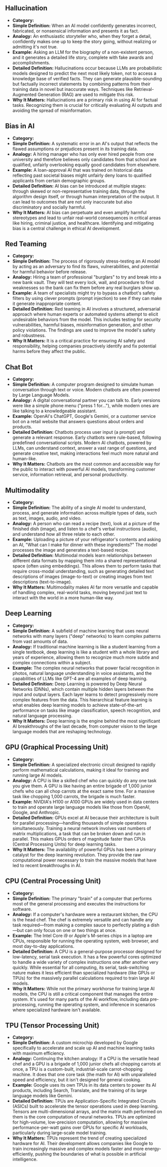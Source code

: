 
## Hallucination
-   **Category:** 
-   **Simple Definition:** When an AI model confidently generates incorrect, fabricated, or nonsensical information and presents it as fact.
-   **Analogy:** An enthusiastic storyteller who, when they forget a detail, confidently makes one up to keep the story going, without realizing or admitting it's not true.
-   **Example:** Asking an LLM for the biography of a non-existent person, and it generates a detailed life story, complete with fake awards and accomplishments.
-   **Detailed Definition:** Hallucinations occur because LLMs are probabilistic models designed to predict the next most likely token, not to access a knowledge base of verified facts. They can generate plausible-sounding but factually incorrect statements by combining patterns from their training data in novel but inaccurate ways. Techniques like Retrieval-Augmented Generation (RAG) are used to mitigate this risk.
-   **Why It Matters:** Hallucinations are a primary risk in using AI for factual tasks. Recognizing them is crucial for critically evaluating AI outputs and avoiding the spread of misinformation.

## Bias in AI
-   **Category:** 
-   **Simple Definition:** A systematic error in an AI's output that reflects the flawed assumptions or prejudices present in its training data.
-   **Analogy:** A hiring manager who has only ever hired people from one university and therefore believes only candidates from that school are qualified, unfairly overlooking equally good candidates from elsewhere.
-   **Example:** A loan-approval AI that was trained on historical data reflecting past societal biases might unfairly deny loans to qualified applicants from certain demographic groups.
-   **Detailed Definition:** AI bias can be introduced at multiple stages: through skewed or non-representative training data, through the algorithm design itself, or through human interpretation of the output. It can lead to outcomes that are not only inaccurate but also discriminatory and socially harmful.
-   **Why It Matters:** AI bias can perpetuate and even amplify harmful stereotypes and lead to unfair real-world consequences in critical areas like hiring, criminal justice, and healthcare. Identifying and mitigating bias is a central challenge in ethical AI development.

## Red Teaming
-   **Category:** 
-   **Simple Definition:** The process of rigorously stress-testing an AI model by acting as an adversary to find its flaws, vulnerabilities, and potential for harmful behavior before release.
-   **Analogy:** Hiring a team of professional "burglars" to try and break into a new bank vault. They will test every lock, wall, and procedure to find weaknesses so the bank can fix them before any real burglars show up.
-   **Example:** A team of specialists might try to bypass a chatbot's safety filters by using clever prompts (prompt injection) to see if they can make it generate inappropriate content.
-   **Detailed Definition:** Red teaming in AI involves a structured, adversarial approach where human experts or automated systems attempt to elicit undesirable behaviors from the model. This includes testing for security vulnerabilities, harmful biases, misinformation generation, and other policy violations. The findings are used to improve the model's safety and robustness.
-   **Why It Matters:** It is a critical practice for ensuring AI safety and responsibility, helping companies proactively identify and fix potential harms before they affect the public.

## Chat Bot
-   **Category:** 
-   **Simple Definition:** A computer program designed to simulate human conversation through text or voice. Modern chatbots are often powered by Large Language Models.
-   **Analogy:** A digital conversational partner you can talk to. Early versions were like a simple phone menu ("press 1 for..."), while modern ones are like talking to a knowledgeable assistant.
-   **Example:** OpenAI's ChatGPT, Google's Gemini, or a customer service bot on a retail website that answers questions about orders and products.
-   **Detailed Definition:** Chatbots process user input (a prompt) and generate a relevant response. Early chatbots were rule-based, following predefined conversational scripts. Modern AI chatbots, powered by LLMs, can understand context, answer a vast range of questions, and generate creative text, making interactions feel much more natural and human-like.
-   **Why It Matters:** Chatbots are the most common and accessible way for the public to interact with powerful AI models, transforming customer service, information retrieval, and personal productivity.

## Multimodality
-   **Category:** 
-   **Simple Definition:** The ability of a single AI model to understand, process, and generate information across multiple types of data, such as text, images, audio, and video.
-   **Analogy:** A person who can read a recipe (text), look at a picture of the finished dish (image), and listen to a chef's verbal instructions (audio), and understand how all three relate to each other.
-   **Example:** Uploading a picture of your refrigerator's contents and asking an AI, "What can I make for dinner with these ingredients?" The model processes the image and generates a text-based recipe.
-   **Detailed Definition:** Multimodal models learn relationships between different data formats by mapping them into a shared representational space (often using embeddings). This allows them to perform tasks that require cross-modal understanding, such as generating detailed text descriptions of images (image-to-text) or creating images from text descriptions (text-to-image).
-   **Why It Matters:** Multimodality makes AI far more versatile and capable of handling complex, real-world tasks, moving beyond just text to interact with the world in a more human-like way.

## Deep Learning
-   **Category:** 
-   **Simple Definition:** A subfield of machine learning that uses neural networks with many layers ("deep" networks) to learn complex patterns from vast amounts of data.
-   **Analogy:** If traditional machine learning is like a student learning from a single textbook, deep learning is like a student with a whole library and years of experience, allowing them to recognize much more subtle and complex connections within a subject.
-   **Example:** The complex neural networks that power facial recognition in photos, natural language understanding in voice assistants, and the capabilities of LLMs like GPT-4 are all examples of deep learning.
-   **Detailed Definition:** Deep Learning is powered by Deep Neural Networks (DNNs), which contain multiple hidden layers between the input and output layers. Each layer learns to detect progressively more complex features from the data. This hierarchical feature learning is what enables deep learning models to achieve state-of-the-art performance on tasks like image classification, speech recognition, and natural language processing.
-   **Why It Matters:** Deep learning is the engine behind the most significant AI breakthroughs of the last decade, from computer vision to the large language models that are reshaping technology.

## GPU (Graphical Processing Unit)
-   **Category:** 
-   **Simple Definition:** A specialized electronic circuit designed to rapidly perform mathematical calculations, making it ideal for training and running large AI models.
-   **Analogy:** A CPU is like a skilled chef who can quickly do any one task you give them. A GPU is like having an entire brigade of 1,000 junior chefs who can all chop carrots at the exact same time. For a massive task like chopping 1,000 carrots, the brigade is much faster.
-   **Example:** NVIDIA's H100 or A100 GPUs are widely used in data centers to train and operate large language models like those from OpenAI, Google, and Anthropic.
-   **Detailed Definition:** GPUs excel at AI because their architecture is built for parallel processing—handling thousands of simple operations simultaneously. Training a neural network involves vast numbers of matrix multiplications, a task that can be broken down and run in parallel. This makes GPUs orders of magnitude faster than CPUs (Central Processing Units) for deep learning tasks.
-   **Why It Matters:** The availability of powerful GPUs has been a primary catalyst for the deep learning revolution. They provide the raw computational power necessary to train the massive models that have led to recent breakthroughs in AI.

## CPU (Central Processing Unit)
-   **Category:** 
-   **Simple Definition:** The primary "brain" of a computer that performs most of the general processing and executes the instructions for software.
-   **Analogy:** If a computer's hardware were a restaurant kitchen, the CPU is the head chef. The chef is extremely versatile and can handle any task required—from making a complex sauce to perfectly plating a dish—but can only focus on one or two things at once.
-   **Example:** The Intel Core i9 or Apple's M-series chips in a laptop are CPUs, responsible for running the operating system, web browser, and most day-to-day applications.
-   **Detailed Definition:** A CPU is a general-purpose processor designed for low-latency, serial task execution. It has a few powerful cores optimized to handle a wide variety of complex instructions one after another very quickly. While essential for all computing, its serial, task-switching nature makes it less efficient than specialized hardware (like GPUs or TPUs) for the massively parallel calculations required to train large AI models.
-   **Why It Matters:** While not the primary workhorse for training large AI models, the CPU is still a critical component that manages the entire system. It's used for many parts of the AI workflow, including data pre-processing, running the operating system, and inference in scenarios where specialized hardware isn't available.

## TPU (Tensor Processing Unit)
-   **Category:** 
-   **Simple Definition:** A custom microchip developed by Google specifically to accelerate and scale up AI and machine learning tasks with maximum efficiency.
-   **Analogy:** Continuing the kitchen analogy: If a CPU is the versatile head chef and a GPU is a brigade of 1,000 junior chefs all chopping carrots at once, a TPU is a custom-built, industrial-scale carrot-chopping machine. It does that one core task (the math for AI) with unparalleled speed and efficiency, but it isn't designed for general cooking.
-   **Example:** Google uses its own TPUs in its data centers to power its AI products, including Search, Translate, and the training of its large language models like Gemini.
-   **Detailed Definition:** TPUs are Application-Specific Integrated Circuits (ASICs) built to accelerate the tensor operations used in deep learning. Tensors are multi-dimensional arrays, and the matrix math performed on them is the core computation of neural networks. TPUs are optimized for high-volume, low-precision computation, allowing for massive performance-per-watt gains over GPUs for specific AI workloads, particularly during large-scale model training.
-   **Why It Matters:** TPUs represent the trend of creating specialized hardware for AI. Their development allows companies like Google to train increasingly massive and complex models faster and more energy-efficiently, pushing the boundaries of what is possible in artificial intelligence.